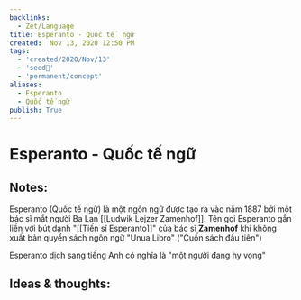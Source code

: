 ```yaml
---
backlinks:
  - Zet/Language
title: Esperanto - Quốc tế  ngữ
created:  Nov 13, 2020 12:50 PM 
tags:
  - 'created/2020/Nov/13'
  - 'seed🥜'
  - 'permanent/concept'
aliases:
  - Esperanto
  - Quốc tế ngữ
publish: True
---
```

# Esperanto - Quốc tế  ngữ

## Notes:
Esperanto (Quốc tế ngữ) là một ngôn ngữ được tạo ra vào năm 1887 bởi một bác sĩ mắt người Ba Lan [[Ludwik Lejzer Zamenhof]]. Tên gọi Esperanto gắn liền với bút danh "[[Tiến sĩ Esperanto]]" của bác sĩ **Zamenhof** khi không xuất bản quyển sách ngôn ngữ "Unua Libro" ("Cuốn sách đầu tiên")

Esperanto dịch sang tiếng Anh có nghĩa là "một người đang hy vọng"

## Ideas & thoughts:
